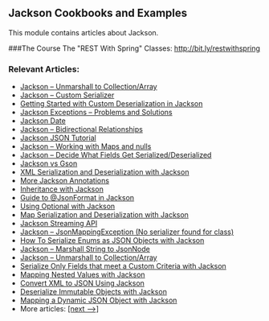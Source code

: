 ## Jackson Cookbooks and Examples

This module contains articles about Jackson.

###The Course
The "REST With Spring" Classes: http://bit.ly/restwithspring

### Relevant Articles: 
- [Jackson – Unmarshall to Collection/Array](https://www.baeldung.com/jackson-collection-array)
- [Jackson – Custom Serializer](https://www.baeldung.com/jackson-custom-serialization)
- [Getting Started with Custom Deserialization in Jackson](https://www.baeldung.com/jackson-deserialization)
- [Jackson Exceptions – Problems and Solutions](https://www.baeldung.com/jackson-exception)
- [Jackson Date](https://www.baeldung.com/jackson-serialize-dates)
- [Jackson – Bidirectional Relationships](https://www.baeldung.com/jackson-bidirectional-relationships-and-infinite-recursion)
- [Jackson JSON Tutorial](https://www.baeldung.com/jackson)
- [Jackson – Working with Maps and nulls](https://www.baeldung.com/jackson-map-null-values-or-null-key)
- [Jackson – Decide What Fields Get Serialized/Deserialized](https://www.baeldung.com/jackson-field-serializable-deserializable-or-not)
- [Jackson vs Gson](https://www.baeldung.com/jackson-vs-gson)
- [XML Serialization and Deserialization with Jackson](https://www.baeldung.com/jackson-xml-serialization-and-deserialization)
- [More Jackson Annotations](https://www.baeldung.com/jackson-advanced-annotations)
- [Inheritance with Jackson](https://www.baeldung.com/jackson-inheritance)
- [Guide to @JsonFormat in Jackson](https://www.baeldung.com/jackson-jsonformat)
- [Using Optional with Jackson](https://www.baeldung.com/jackson-optional)
- [Map Serialization and Deserialization with Jackson](https://www.baeldung.com/jackson-map)
- [Jackson Streaming API](https://www.baeldung.com/jackson-streaming-api)
- [Jackson – JsonMappingException (No serializer found for class)](https://www.baeldung.com/jackson-jsonmappingexception)
- [How To Serialize Enums as JSON Objects with Jackson](https://www.baeldung.com/jackson-serialize-enums)
- [Jackson – Marshall String to JsonNode](https://www.baeldung.com/jackson-json-to-jsonnode)
- [Jackson – Unmarshall to Collection/Array](https://www.baeldung.com/jackson-collection-array)
- [Serialize Only Fields that meet a Custom Criteria with Jackson](https://www.baeldung.com/jackson-serialize-field-custom-criteria)
- [Mapping Nested Values with Jackson](https://www.baeldung.com/jackson-nested-values)
- [Convert XML to JSON Using Jackson](https://www.baeldung.com/jackson-convert-xml-json)
- [Deserialize Immutable Objects with Jackson](https://www.baeldung.com/jackson-deserialize-immutable-objects)
- [Mapping a Dynamic JSON Object with Jackson](https://www.baeldung.com/jackson-mapping-dynamic-object)
- More articles: [[next -->]](/../jackson-2)


